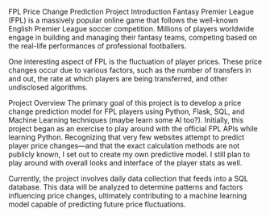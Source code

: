 FPL Price Change Prediction Project
Introduction
Fantasy Premier League (FPL) is a massively popular online game that follows the well-known English Premier League soccer competition. 
Millions of players worldwide engage in building and managing their fantasy teams, competing based on the real-life performances of professional footballers.

One interesting aspect of FPL is the fluctuation of player prices. These price changes occur due to various factors, such as the number of transfers in and out, the rate at which players are being transferred, and other undisclosed algorithms. 

Project Overview
The primary goal of this project is to develop a price change prediction model for FPL players using Python, Flask, SQL, and Machine Learning techniques (maybe learn some AI too?). Initially, this project began as an exercise to play around with the official FPL APIs while learning Python. 
Recognizing that very few websites attempt to predict player price changes—and that the exact calculation methods are not publicly known, I set out to create my own predictive model. I still plan to play around with overall looks and interface of the player stats as well.

Currently, the project involves daily data collection that feeds into a SQL database. This data will be analyzed to determine patterns and factors influencing price changes, 
ultimately contributing to a machine learning model capable of predicting future price fluctuations.
